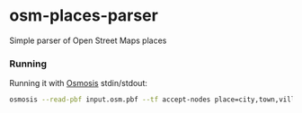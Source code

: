 # osm-places-parser
Simple parser of Open Street Maps places

### Running

Running it with [Osmosis](http://wiki.openstreetmap.org/wiki/Osmosis) stdin/stdout:

```bash
osmosis --read-pbf input.osm.pbf --tf accept-nodes place=city,town,village --write-xml - | node index.js
```
